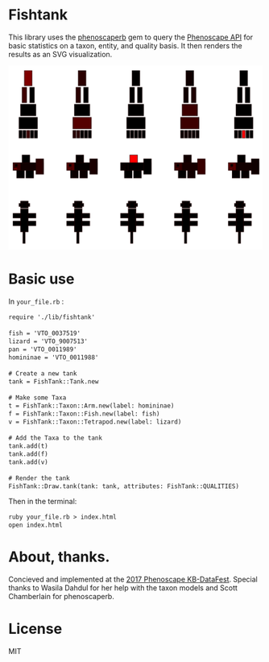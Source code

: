 
# Fishtank

This library uses the [phenoscaperb](https://github.com/phenoscape/phenoscaperb) gem to query the [Phenoscape API](http://kb.phenoscape.org/apidocs/) for basic statistics on a taxon, entity, and quality basis.  It then renders the results as an SVG visualization.

![viz](/doc/viz.png)

# Basic use

In `your_file.rb` :

```
require './lib/fishtank'

fish = 'VTO_0037519'
lizard = 'VTO_9007513' 
pan = 'VTO_0011989'
homininae = 'VTO_0011988'

# Create a new tank
tank = FishTank::Tank.new

# Make some Taxa
t = FishTank::Taxon::Arm.new(label: homininae)
f = FishTank::Taxon::Fish.new(label: fish)
v = FishTank::Taxon::Tetrapod.new(label: lizard)

# Add the Taxa to the tank
tank.add(t)
tank.add(f)
tank.add(v)

# Render the tank
FishTank::Draw.tank(tank: tank, attributes: FishTank::QUALITIES)
```

Then in the terminal:

```
ruby your_file.rb > index.html
open index.html
```

# About, thanks.

Concieved and implemented at the  [2017 Phenoscape KB-DataFest](https://github.com/phenoscape/KB-DataFest-2017). Special thanks to Wasila Dahdul for her help with the taxon models and Scott Chamberlain for phenoscaperb.

# License

MIT

